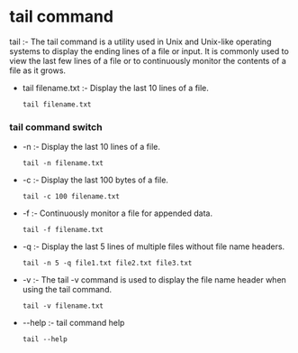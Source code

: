 # tail command 

tail :-	The tail command is a utility used in Unix and Unix-like operating systems to display the ending lines of a file or input. It is commonly used to view the last few lines of a file or to continuously monitor the contents of a file as it grows.
			
- 	tail filename.txt	:- Display the last 10 lines of a file.
	
	```
    tail filename.txt		
	```

### tail command switch 

- 	-n 									:-					Display the last 10 lines of a file.
			
    ```
    tail -n filename.txt
	```		
- 	-c 									:-					Display the last 100 bytes of a file.
	
    ```
    tail -c 100 filename.txt
	```		
- 	-f										:-					Continuously monitor a file for appended data.
	
    ```
    tail -f filename.txt
	```		
- 	-q 									:-					Display the last 5 lines of multiple files without file name headers.
	
    ```
    tail -n 5 -q file1.txt file2.txt file3.txt
    ```
- 	-v 									:-					The tail -v command is used to display the file name header when using the tail command.
	
    ```
    tail -v filename.txt
	```		
- 	--help 							:-					tail command help 
	
    ```
    tail --help 
    ```


			
